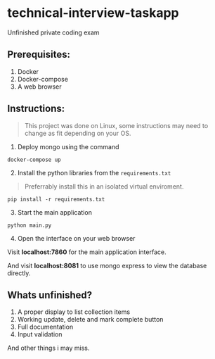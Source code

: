 # technical-interview-taskapp
Unfinished private coding exam



## Prerequisites:
1. Docker
2. Docker-compose
3. A web browser

## Instructions:
> This project was done on Linux, some instructions may need to change as fit depending on your OS.
1. Deploy mongo using the command
```
docker-compose up
```
2. Install the python libraries from the `requirements.txt`
> Preferrably install this in an isolated virtual enviroment.
```
pip install -r requirements.txt
```
3. Start the main application
```
python main.py
```
4. Open the interface on your web browser

Visit __localhost:7860__ for the main application interface.

And visit __localhost:8081__ to use mongo express to view the database directly.

## Whats unfinished?
1. A proper display to list collection items
2. Working update, delete and mark complete button
3. Full documentation
4. Input validation

And other things i may miss.

